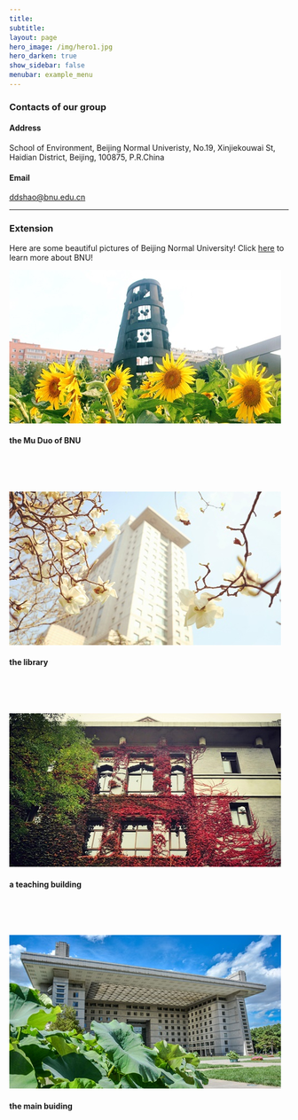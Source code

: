 ```yaml
---
title: 
subtitle: 
layout: page
hero_image: /img/hero1.jpg
hero_darken: true
show_sidebar: false
menubar: example_menu
---
```



### Contacts of our group

#### Address
School of Environment, Beijing Normal Univeristy, No.19, Xinjiekouwai St, Haidian District, Beijing, 100875, P.R.China

#### Email
ddshao@bnu.edu.cn


---
### Extension

Here are some beautiful pictures of Beijing Normal University! 
Click [here](https://english.bnu.edu.cn/) to learn more about BNU!

![bnu0](/img/bnu0.jpg)
#### the Mu Duo of BNU
<br>
<br>
<br>


![bnu1](/img/bnu1.jpg)
#### the library

<br>
<br>
<br>

![bnu2](/img/bnu2.jpg)
#### a teaching building
<br>
<br>
<br>

![bnu1](/img/bnu3.jpg)
#### the main buiding

